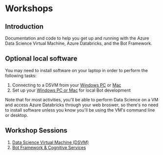 # Workshops

## Introduction

Documentation and code to help you get up and running with the Azure Data Science Virtual Machine, Azure Databricks, and the Bot Framework.

## Optional local software
You may need to install software on your laptop in order to perform the following tasks:

1. Connecting to a DSVM from your [Windows PC](./PreReqs/vmconnect-pc.md) or [Mac](./PreReqs/vmconnect-mac.md)
2. Set up your [Windows PC or Mac](./PreReqs/bot-requirements.md) for local Bot development

Note that for most activities, you'll be able to perform Data Science on a VM and access Azure Databricks through your web broswer, so there's no need to install  software unless you know you'll be using the VM's command line or desktop.

## Workshop Sessions

1. [Data Science Virtual Machine (DSVM)](01-DataScience.md)
2. [Bot Framework & Cognitive Services](02-Bots.md)